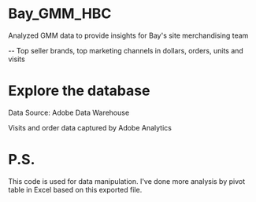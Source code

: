 # Bay_GMM_HBC
Analyzed GMM data to provide insights for Bay's site merchandising team

-- Top seller brands, top marketing channels in dollars, orders, units and visits

# Explore the database

Data Source: Adobe Data Warehouse

Visits and order data captured by Adobe Analytics

# P.S.
This code is used for data manipulation. I've done more analysis by pivot table in Excel based on this exported file.
